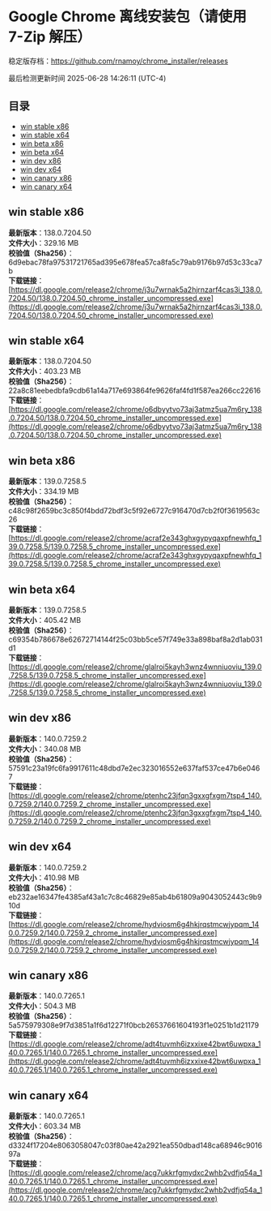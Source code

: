 # Google Chrome 离线安装包（请使用 7-Zip 解压）
稳定版存档：<https://github.com/rnamoy/chrome_installer/releases>

最后检测更新时间
2025-06-28 14:26:11 (UTC-4)


## 目录
* [win stable x86](https://github.com/rnamoy/chrome_installer?tab=readme-ov-file#win-stable-x86)
* [win stable x64](https://github.com/rnamoy/chrome_installer?tab=readme-ov-file#win-stable-x64)
* [win beta x86](https://github.com/rnamoy/chrome_installer?tab=readme-ov-file#win-beta-x86)
* [win beta x64](https://github.com/rnamoy/chrome_installer?tab=readme-ov-file#win-beta-x64)
* [win dev x86](https://github.com/rnamoy/chrome_installer?tab=readme-ov-file#win-dev-x86)
* [win dev x64](https://github.com/rnamoy/chrome_installer?tab=readme-ov-file#win-dev-x64)
* [win canary x86](https://github.com/rnamoy/chrome_installer?tab=readme-ov-file#win-canary-x86)
* [win canary x64](https://github.com/rnamoy/chrome_installer?tab=readme-ov-file#win-canary-x64)

## win stable x86
**最新版本**：138.0.7204.50  
**文件大小**：329.16 MB  
**校验值（Sha256）**：6d9ebac78fa97531721765ad395e678fea57ca8fa5c79ab9176b97d53c33ca7b  
**下载链接**：[https://dl.google.com/release2/chrome/j3u7wrnak5a2hjrnzarf4cas3i_138.0.7204.50/138.0.7204.50_chrome_installer_uncompressed.exe](https://dl.google.com/release2/chrome/j3u7wrnak5a2hjrnzarf4cas3i_138.0.7204.50/138.0.7204.50_chrome_installer_uncompressed.exe)  

## win stable x64
**最新版本**：138.0.7204.50  
**文件大小**：403.23 MB  
**校验值（Sha256）**：22a8c81eebedbfa9cdb61a14a717e693864fe9626faf4fd1f587ea266cc22616  
**下载链接**：[https://dl.google.com/release2/chrome/o6dbyytvo73aj3atmz5ua7m6ry_138.0.7204.50/138.0.7204.50_chrome_installer_uncompressed.exe](https://dl.google.com/release2/chrome/o6dbyytvo73aj3atmz5ua7m6ry_138.0.7204.50/138.0.7204.50_chrome_installer_uncompressed.exe)  

## win beta x86
**最新版本**：139.0.7258.5  
**文件大小**：334.19 MB  
**校验值（Sha256）**：c48c98f2659bc3c850f4bdd72bdf3c5f92e6727c916470d7cb2f0f3619563c26  
**下载链接**：[https://dl.google.com/release2/chrome/acraf2e343ghxgypyqaxpfnewhfq_139.0.7258.5/139.0.7258.5_chrome_installer_uncompressed.exe](https://dl.google.com/release2/chrome/acraf2e343ghxgypyqaxpfnewhfq_139.0.7258.5/139.0.7258.5_chrome_installer_uncompressed.exe)  

## win beta x64
**最新版本**：139.0.7258.5  
**文件大小**：405.42 MB  
**校验值（Sha256）**：c69354b786678e62672714144f25c03bb5ce57f749e33a898baf8a2d1ab031d1  
**下载链接**：[https://dl.google.com/release2/chrome/glalroi5kayh3wnz4wnniuoviu_139.0.7258.5/139.0.7258.5_chrome_installer_uncompressed.exe](https://dl.google.com/release2/chrome/glalroi5kayh3wnz4wnniuoviu_139.0.7258.5/139.0.7258.5_chrome_installer_uncompressed.exe)  

## win dev x86
**最新版本**：140.0.7259.2  
**文件大小**：340.08 MB  
**校验值（Sha256）**：57591c23a19fc6fa9917611c48dbd7e2ec323016552e637faf537ce47b6e0467  
**下载链接**：[https://dl.google.com/release2/chrome/ptenhc23jfqn3gxxgfxgm7tsp4_140.0.7259.2/140.0.7259.2_chrome_installer_uncompressed.exe](https://dl.google.com/release2/chrome/ptenhc23jfqn3gxxgfxgm7tsp4_140.0.7259.2/140.0.7259.2_chrome_installer_uncompressed.exe)  

## win dev x64
**最新版本**：140.0.7259.2  
**文件大小**：410.98 MB  
**校验值（Sha256）**：eb232ae16347fe4385af43a1c7c8c46829e85ab4b61809a9043052443c9b910d  
**下载链接**：[https://dl.google.com/release2/chrome/hydviosm6g4hkjrqstmcwjypqm_140.0.7259.2/140.0.7259.2_chrome_installer_uncompressed.exe](https://dl.google.com/release2/chrome/hydviosm6g4hkjrqstmcwjypqm_140.0.7259.2/140.0.7259.2_chrome_installer_uncompressed.exe)  

## win canary x86
**最新版本**：140.0.7265.1  
**文件大小**：504.3 MB  
**校验值（Sha256）**：5a575979308e9f7d3851a1f6d12271f0bcb26537661604193f1e0251b1d21179  
**下载链接**：[https://dl.google.com/release2/chrome/adt4tuvmh6izxxixe42bwt6uwpxa_140.0.7265.1/140.0.7265.1_chrome_installer_uncompressed.exe](https://dl.google.com/release2/chrome/adt4tuvmh6izxxixe42bwt6uwpxa_140.0.7265.1/140.0.7265.1_chrome_installer_uncompressed.exe)  

## win canary x64
**最新版本**：140.0.7265.1  
**文件大小**：603.34 MB  
**校验值（Sha256）**：d3324f17204e8063058047c03f80ae42a2921ea550dbad148ca68946c901697a  
**下载链接**：[https://dl.google.com/release2/chrome/acg7ukkrfgmydxc2whb2vdfjq54a_140.0.7265.1/140.0.7265.1_chrome_installer_uncompressed.exe](https://dl.google.com/release2/chrome/acg7ukkrfgmydxc2whb2vdfjq54a_140.0.7265.1/140.0.7265.1_chrome_installer_uncompressed.exe)  

